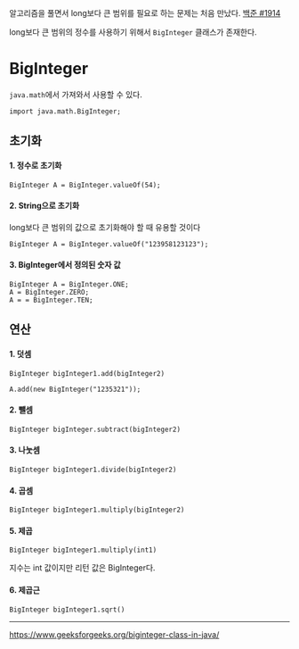 <p>알고리즘을 풀면서 long보다 큰 범위를 필요로 하는 문제는 처음 만났다.  <a href="https://www.acmicpc.net/problem/1914">백준 #1914</a></p>
<p>long보다 큰 범위의 정수를 사용하기 위해서 <code>BigInteger</code> 클래스가 존재한다.</p>
<h1 id="biginteger">BigInteger</h1>
<p><code>java.math</code>에서 가져와서 사용할 수 있다.</p>
<pre><code class="language-java">import java.math.BigInteger;</code></pre>
<h2 id="초기화">초기화</h2>
<h4 id="1-정수로-초기화">1. 정수로 초기화</h4>
<pre><code class="language-java">BigInteger A = BigInteger.valueOf(54);</code></pre>
<h4 id="2-string으로-초기화">2. String으로 초기화</h4>
<p>long보다 큰 범위의 값으로 초기화해야 할 때 유용할 것이다</p>
<pre><code class="language-java">BigInteger A = BigInteger.valueOf(&quot;123958123123&quot;);</code></pre>
<h4 id="3-biginteger에서-정의된-숫자-값">3. BigInteger에서 정의된 숫자 값</h4>
<pre><code class="language-java">BigInteger A = BigInteger.ONE;
A = BigInteger.ZERO;
A = = BigInteger.TEN;</code></pre>
<h2 id="연산">연산</h2>
<h4 id="1-덧셈">1. 덧셈</h4>
<p><code>BigInteger bigInteger1.add(bigInteger2)</code></p>
<pre><code class="language-java">A.add(new BigInteger(&quot;1235321&quot;));</code></pre>
<h4 id="2-뺄셈">2. 뺄셈</h4>
<p><code>BigInteger bigInteger.subtract(bigInteger2)</code></p>
<h4 id="3-나눗셈">3. 나눗셈</h4>
<p><code>BigInteger bigInteger1.divide(bigInteger2)</code></p>
<h4 id="4-곱셈">4. 곱셈</h4>
<p><code>BigInteger bigInteger1.multiply(bigInteger2)</code></p>
<h4 id="5-제곱">5. 제곱</h4>
<p><code>BigInteger bigInteger1.multiply(int1)</code></p>
<p>지수는 int 값이지만 리턴 값은 BigInteger다.</p>
<h4 id="6-제곱근">6. 제곱근</h4>
<p><code>BigInteger bigInteger1.sqrt()</code></p>
<hr />
<p><a href="https://www.geeksforgeeks.org/biginteger-class-in-java/">https://www.geeksforgeeks.org/biginteger-class-in-java/</a></p>